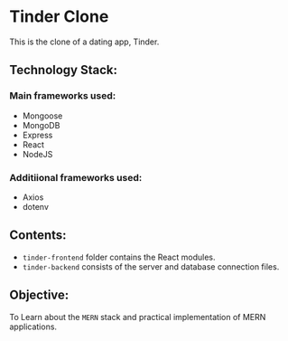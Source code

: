 # Tinder Clone
This is the clone of a dating app, Tinder.

## Technology Stack:

### Main frameworks used:
- Mongoose
- MongoDB
- Express
- React
- NodeJS

### Additiional frameworks used:
- Axios
- dotenv

## Contents:

- `tinder-frontend` folder contains the React modules.
- `tinder-backend` consists of the server and database connection files.

## Objective:
To Learn about the `MERN` stack and practical implementation of MERN applications.